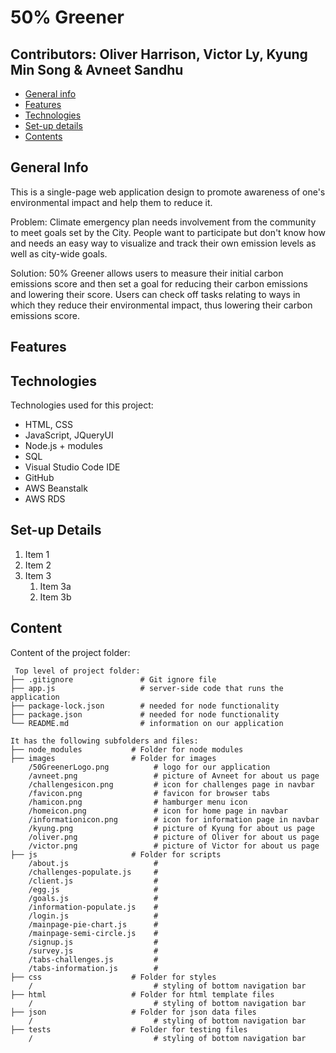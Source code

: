 # 50% Greener
## Contributors: Oliver Harrison, Victor Ly, Kyung Min Song & Avneet Sandhu

* [General info](#general-info)
* [Features](#features)
* [Technologies](#technologies)
* [Set-up details](#set-up-details)
* [Contents](#content)


## General Info

This is a single-page web application design to promote awareness of one's environmental impact and help them to reduce it.

Problem: Climate emergency plan needs involvement from the community to meet goals set by the City. People want to participate but don't know how and needs an easy way to visualize and track their own emission levels as well as city-wide goals.

Solution: 50% Greener allows users to measure their initial carbon emissions score and then set a goal for reducing their carbon emissions and lowering their score. Users can check off tasks relating to ways in which they reduce their environmental impact, thus lowering their carbon emissions score.


## Features

## Technologies
Technologies used for this project:

* HTML, CSS
* JavaScript, JQueryUI
* Node.js + modules
* SQL
* Visual Studio Code IDE
* GitHub
* AWS Beanstalk
* AWS RDS


## Set-up Details
1. Item 1
1. Item 2
1. Item 3
   1. Item 3a
   1. Item 3b

## Content

Content of the project folder:

```
 Top level of project folder:
├── .gitignore               # Git ignore file
├── app.js                   # server-side code that runs the application
├── package-lock.json        # needed for node functionality
├── package.json             # needed for node functionality
└── README.md                # information on our application

It has the following subfolders and files:
├── node_modules           # Folder for node modules
├── images                 # Folder for images
    /50GreenerLogo.png          # logo for our application
    /avneet.png                 # picture of Avneet for about us page
    /challengesicon.png         # icon for challenges page in navbar
    /favicon.png                # favicon for browser tabs
    /hamicon.png                # hamburger menu icon
    /homeicon.png               # icon for home page in navbar
    /informationicon.png        # icon for information page in navbar
    /kyung.png                  # picture of Kyung for about us page
    /oliver.png                 # picture of Oliver for about us page
    /victor.png                 # picture of Victor for about us page
├── js                     # Folder for scripts
    /about.js                   # 
    /challenges-populate.js     # 
    /client.js                  # 
    /egg.js                     # 
    /goals.js                   # 
    /information-populate.js    # 
    /login.js                   # 
    /mainpage-pie-chart.js      # 
    /mainpage-semi-circle.js    # 
    /signup.js                  # 
    /survey.js                  # 
    /tabs-challenges.js         # 
    /tabs-information.js        # 
├── css                    # Folder for styles
    /                           # styling of bottom navigation bar
├── html                   # Folder for html template files
    /                           # styling of bottom navigation bar
├── json                   # Folder for json data files
    /                           # styling of bottom navigation bar
├── tests                  # Folder for testing files
    /                           # styling of bottom navigation bar

